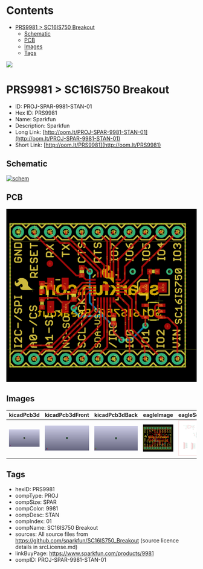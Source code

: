 



Contents
========

* [PRS9981 > SC16IS750 Breakout](#prs9981--sc16is750-breakout)
	* [Schematic](#schematic)
	* [PCB](#pcb)
	* [Images](#images)
	* [Tags](#tags)
  
![][im]
# PRS9981 > SC16IS750 Breakout

- ID: PROJ-SPAR-9981-STAN-01
- Hex ID: PRS9981
- Name: Sparkfun
- Description: Sparkfun
- Long Link: [http://oom.lt/PROJ-SPAR-9981-STAN-01](http://oom.lt/PROJ-SPAR-9981-STAN-01)
- Short Link: [http://oom.lt/PRS9981](http://oom.lt/PRS9981)

## Schematic
  
[![schem](eagleSchemImage.png)](eagleSchemImage.png)
## PCB
  
[![pcb](eagleImage.png)](eagleImage.png)
## Images
  
  

|kicadPcb3d|kicadPcb3dFront|kicadPcb3dBack|eagleImage|eagleSchemImage|
| :---: | :---: | :---: | :---: | :---: |
|[![kicadPcb3d](kicadPcb3d_140.png)](kicadPcb3d.png)|[![kicadPcb3dFront](kicadPcb3dFront_140.png)](kicadPcb3dFront.png)|[![kicadPcb3dBack](kicadPcb3dBack_140.png)](kicadPcb3dBack.png)|[![eagleImage](eagleImage_140.png)](eagleImage.png)|[![eagleSchemImage](eagleSchemImage_140.png)](eagleSchemImage.png)|

## Tags

- hexID: PRS9981
- oompType: PROJ
- oompSize: SPAR
- oompColor: 9981
- oompDesc: STAN
- oompIndex: 01
- oompName: SC16IS750 Breakout
- sources: All source files from https://github.com/sparkfun/SC16IS750_Breakout (source licence details in srcLicense.md)
- linkBuyPage: https://www.sparkfun.com/products/9981
- oompID: PROJ-SPAR-9981-STAN-01



[im]: kicadPcb3d_450.png
